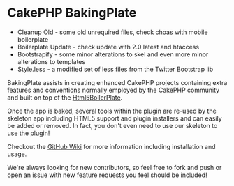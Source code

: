 # CakePHP BakingPlate

* Cleanup Old - some old unrequired files, check choas with mobile boilerplate
* Boilerplate Update - check update with 2.0 latest and htaccess
* Bootstrapify - some minor alterations to skel and even more minor alterations to templates
* Style.less - a modified set of less files from the Twitter Bootstrap lib

BakingPlate assists in creating enhanced CakePHP projects containing extra features and conventions normally employed by the CakePHP community and built on
 top of the [Html5BoilerPlate](https://github.com/paulirish/html5-boilerplate).

Once the app is baked, several tools within the plugin are re-used by the skeleton app including HTML5 support and plugin installers and can easily be added or removed. In fact, you don't even need to use our skeleton to use the plugin!

Checkout the [GitHub Wiki](https://github.com/ProLoser/BakingPlate/wiki) for more information including installation and usage.

We're always looking for new contributors, so feel free to fork and push or open an issue with new feature requests you feel should be included!
